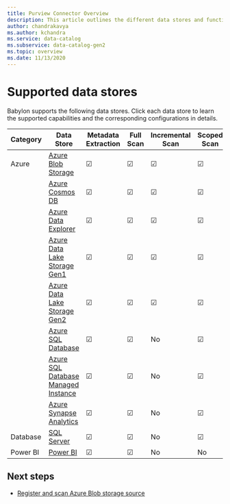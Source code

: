 ```yaml
---
title: Purview Connector Overview
description: This article outlines the different data stores and functionalities supported in Purview
author: chandrakavya
ms.author: kchandra
ms.service: data-catalog
ms.subservice: data-catalog-gen2
ms.topic: overview
ms.date: 11/13/2020
---
```


# Supported data stores

Babylon supports the following data stores. Click each data store to
learn the supported capabilities and the corresponding configurations in
details.

|**Category**|  **Data Store**  |**Metadata Extraction**|**Full Scan**|**Incremental Scan**|**Scoped Scan**|**Classification**|**Lineage**|
|---|---|---|---|---|---|---|---|
| Azure | [Azure Blob Storage](https://github.com/MicrosoftDocs/azure-docs-pr/blob/release-preview-babylon/articles/purview/register-scan-azure-blob-storage-source.md)| &#9745;| &#9745;| &#9745;| &#9745;| &#9745;| &#9745;|
||[Azure Cosmos DB](https://github.com/MicrosoftDocs/azure-docs-pr/blob/release-preview-babylon/articles/purview/register-scan-azure-cosmos-database.md)|&#9745;| &#9745;| &#9745;| &#9745;| &#9745;| &#9745;|
||[Azure Data Explorer](https://github.com/MicrosoftDocs/azure-docs-pr/blob/release-preview-babylon/articles/purview/register-scan-azure-data-explorer.md)|&#9745;| &#9745;| &#9745;| &#9745;| &#9745;| &#9745;|
||[Azure Data Lake Storage Gen1](https://github.com/MicrosoftDocs/azure-docs-pr/blob/release-preview-babylon/articles/purview/register-scan-adls-gen1.md)|&#9745;| &#9745;| &#9745;| &#9745;| &#9745;| &#9745;|
||[Azure Data Lake Storage Gen2](https://github.com/MicrosoftDocs/azure-docs-pr/blob/release-preview-babylon/articles/purview/register-scan-adls-gen2.md)|&#9745;| &#9745;| &#9745;| &#9745;| &#9745;| &#9745;|
||[Azure SQL Database](https://github.com/MicrosoftDocs/azure-docs-pr/blob/release-preview-babylon/articles/purview/register-scan-azure-sql-database.md)|&#9745;| &#9745;| No| &#9745;| &#9745;| &#9745;|
||[Azure SQL Database Managed Instance](https://github.com/MicrosoftDocs/azure-docs-pr/blob/release-preview-babylon/articles/purview/register-scan-azure-sql-database-managed-instance.md)|&#9745;| &#9745;| No| &#9745;| &#9745;| &#9745;|
||[Azure Synapse Analytics](https://github.com/MicrosoftDocs/azure-docs-pr/blob/release-preview-babylon/articles/purview/register-scan-azure-synapse-analytics.md)|&#9745;| &#9745;| No| &#9745;| &#9745;| &#9745;|
|Database|[SQL Server](https://github.com/MicrosoftDocs/azure-docs-pr/blob/release-preview-babylon/articles/purview/register-scan-on-premises-sql-server.md)|&#9745;| &#9745;| No| &#9745;| &#9745;| &#9745;|
|Power BI|[Power BI](https://github.com/MicrosoftDocs/azure-docs-pr/blob/release-preview-babylon/articles/purview/register-scan-power-bi-tenant.md)|&#9745;| &#9745;| No| No| No| &#9745;|

## Next steps

- [Register and scan Azure Blob storage source](register-scan-azure-blob-storage-source.md)